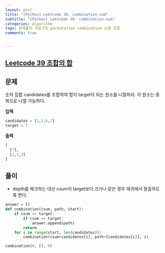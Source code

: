 ```yaml
---
layout: post
title: "[Python] Leetcode 39. combination-sum"
subtitle: "[Python] Leetcode 39. combination-sum"
categories: Algorithm
tags: 문제풀이 자료구조 permutation combination 순열 조합
comments: true


---
```

## [Leetcode 39 조합의 합](https://leetcode.com/problems/combination-sum/)

## 문제

숫자 집합 candidates를 조합하여 합이 target이 되는 원소를 나열하라. 각 원소는 중복으로 나열 가능하다. 

**입력**
```python
candidates = [2,3,6,7]
target = 7
```

**출력**
```python
[
  [7],
  [2,2,3]
]
```

## 풀이

- depth를 체크하는 대신 csum이 target보다 크거나 같은 경우 재귀에서 탈출하도록 짠다. 

```python
answer = []
def combination(csum, path, start):
    if csum >= target:
        if csum == target:
            answer.append(path)
        return
    for i in range(start, len(candidates)):
        combination(csum+candidates[i], path+[candidates[i]], i)

combination(0, [], 0)
```